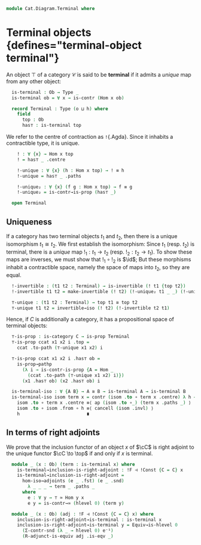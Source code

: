 <!--
```agda
open import Cat.Instances.Shape.Terminal
open import Cat.Functor.Adjoint.Hom
open import Cat.Functor.Adjoint
open import Cat.Prelude

import Cat.Reasoning
```
-->

```agda
module Cat.Diagram.Terminal where
```

<!--
```agda
module _ {o h} (C : Precategory o h) where
  open Cat.Reasoning C
```
-->

# Terminal objects {defines="terminal-object terminal"}

An object $\top$ of a category $\mathcal{C}$ is said to be **terminal**
if it admits a _unique_ map from any other object:

```agda
  is-terminal : Ob → Type _
  is-terminal ob = ∀ x → is-contr (Hom x ob)

  record Terminal : Type (o ⊔ h) where
    field
      top : Ob
      has⊤ : is-terminal top
```

We refer to the centre of contraction as `!`{.Agda}. Since it inhabits a
contractible type, it is unique.

```agda
    ! : ∀ {x} → Hom x top
    ! = has⊤ _ .centre

    !-unique : ∀ {x} (h : Hom x top) → ! ≡ h
    !-unique = has⊤ _ .paths

    !-unique₂ : ∀ {x} (f g : Hom x top) → f ≡ g
    !-unique₂ = is-contr→is-prop (has⊤ _)

  open Terminal
```

## Uniqueness

If a category has two terminal objects $t_1$ and $t_2$, then there is a
unique isomorphism $t_1 \cong t_2$. We first establish the isomorphism:
Since $t_1$ (resp. $t_2$) is terminal, there is a _unique_ map $!_1 : t_1 \to
t_2$ (resp. $!_2 : t_2 \to t_1$). To show these maps are inverses, we
must show that $!_1 \circ !_2$ is $\id$; But these morphisms
inhabit a contractible space, namely the space of maps into $t_2$, so
they are equal.

```agda
  !-invertible : (t1 t2 : Terminal) → is-invertible (! t1 {top t2})
  !-invertible t1 t2 = make-invertible (! t2) (!-unique₂ t1 _ _) (!-unique₂ t2 _ _)

  ⊤-unique : (t1 t2 : Terminal) → top t1 ≅ top t2
  ⊤-unique t1 t2 = invertible→iso (! t2) (!-invertible t2 t1)
```

Hence, if $C$ is additionally a category, it has a propositional space of
terminal objects:

```agda
  ⊤-is-prop : is-category C → is-prop Terminal
  ⊤-is-prop ccat x1 x2 i .top =
    ccat .to-path (⊤-unique x1 x2) i

  ⊤-is-prop ccat x1 x2 i .has⊤ ob =
    is-prop→pathp
      (λ i → is-contr-is-prop {A = Hom _
        (ccat .to-path (⊤-unique x1 x2) i)})
      (x1 .has⊤ ob) (x2 .has⊤ ob) i

  is-terminal-iso : ∀ {A B} → A ≅ B → is-terminal A → is-terminal B
  is-terminal-iso isom term x = contr (isom .to ∘ term x .centre) λ h →
    isom .to ∘ term x .centre ≡⟨ ap (isom .to ∘_) (term x .paths _) ⟩
    isom .to ∘ isom .from ∘ h ≡⟨ cancell (isom .invl) ⟩
    h                         ∎
```

## In terms of right adjoints

We prove that the inclusion functor of an object $x$ of $\cC$ is right adjoint
to the unique functor $\cC \to \top$ if and only if $x$ is terminal.

```agda
  module _ (x : Ob) (term : is-terminal x) where
    is-terminal→inclusion-is-right-adjoint : !F ⊣ !Const {C = C} x
    is-terminal→inclusion-is-right-adjoint =
      hom-iso→adjoints (e _ .fst) (e _ .snd)
        λ _ _ _ → term _ .paths _
      where
        e : ∀ y → ⊤ ≃ Hom y x
        e y = is-contr→≃ (hlevel 0) (term y)

  module _ (x : Ob) (adj : !F ⊣ !Const {C = C} x) where
    inclusion-is-right-adjoint→is-terminal : is-terminal x
    inclusion-is-right-adjoint→is-terminal y = Equiv→is-hlevel 0
      (Σ-contr-snd (λ _ → hlevel 0) e⁻¹)
      (R-adjunct-is-equiv adj .is-eqv _)
```

<!--
```agda
module _ {o h} {C : Precategory o h} where
  open Cat.Reasoning C
  private unquoteDecl eqv = declare-record-iso eqv (quote Terminal)

  instance
    Extensional-Terminal
      : ∀ {ℓr}
      → ⦃ sa : Extensional Ob ℓr ⦄
      → Extensional (Terminal C) ℓr
    Extensional-Terminal ⦃ sa ⦄ =
      embedding→extensional
        (Iso→Embedding eqv ∙emb (fst , Subset-proj-embedding (λ _ → hlevel 1)))
        sa
```
-->

